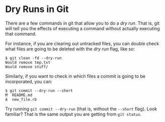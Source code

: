 # Dry Runs in Git

There are a few commands in git that allow you to do a *dry run*. That is,
git will tell you the effects of executing a command without actually
executing that command.

For instance, if you are clearing out untracked files, you can double check
what files are going to be deleted with the *dry run* flag, like so:

```
$ git clean -fd --dry-run
Would remove tmp.txt
Would remove stuff/
```

Similarly, if you want to check in which files a commit is going to be incorporated,
you can:

```
$ git commit --dry-run --short
M  README.md
A  new_file.rb
```

Try running `git commit --dry-run` (that is, without the `--short` flag).
Look familiar? That is the same output you are getting from `git status`.
